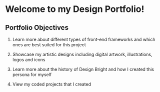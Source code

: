 # Welcome to my Design Portfolio!


## Portfolio Objectives
1. Learn more about different types of front-end frameworks and which ones are best suited for this project

2. Showcase my artistic designs including digital artwork, illustrations, logos and icons

3. Learn more about the history of Design Bright and how I created this persona for myself

4. View my coded projects that I created
